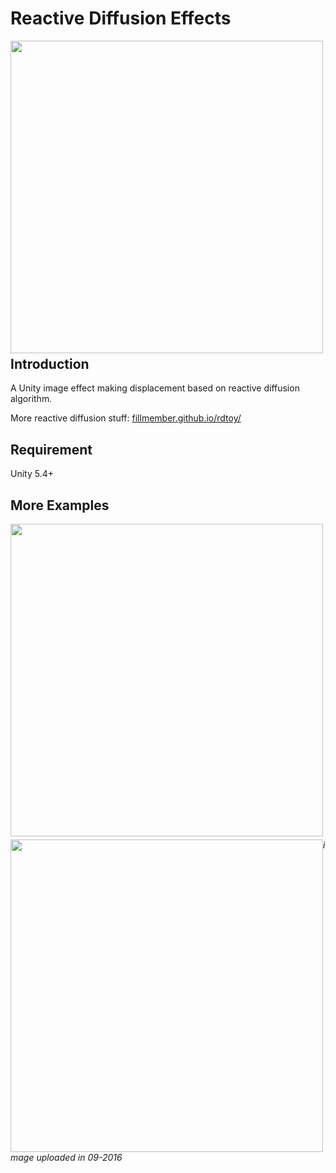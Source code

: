 # Reactive Diffusion Effects

<img src="https://raw.githubusercontent.com/fillmember/ReactiveDiffusionEffects/gh-pages/img/demo-02-sep-2016.gif" width="500" style="width:500px;height:auto;float:left;margin: 0 5px 5px 0;">

## Introduction

A Unity image effect making displacement based on reactive diffusion algorithm. 

More reactive diffusion stuff: [fillmember.github.io/rdtoy/](fillmember.github.io/rdtoy/)

## Requirement

Unity 5.4+

## More Examples

<img src="https://raw.githubusercontent.com/fillmember/ReactiveDiffusionEffects/gh-pages/img/demo-01-sep-2016.gif" width="500" style="width:500px;height:auto;float:left;margin: 0 5px 5px 0;">
<img src="https://raw.githubusercontent.com/fillmember/ReactiveDiffusionEffects/gh-pages/img/demo-03-sep-2016.gif" width="500" style="width:500px;height:auto;float:left;">

*image uploaded in 09-2016*
